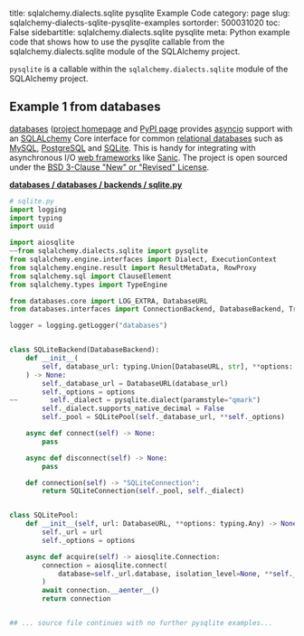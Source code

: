 title: sqlalchemy.dialects.sqlite pysqlite Example Code
category: page
slug: sqlalchemy-dialects-sqlite-pysqlite-examples
sortorder: 500031020
toc: False
sidebartitle: sqlalchemy.dialects.sqlite pysqlite
meta: Python example code that shows how to use the pysqlite callable from the sqlalchemy.dialects.sqlite module of the SQLAlchemy project.


`pysqlite` is a callable within the `sqlalchemy.dialects.sqlite` module of the SQLAlchemy project.



## Example 1 from databases
[databases](https://github.com/encode/databases)
([project homepage](https://www.encode.io/databases/)
and
[PyPI page](https://pypi.org/project/databases/) provides
[asyncio](https://docs.python.org/3/library/asyncio.html) support
with an [SQLALchemy](/sqlalchemy.html) Core interface for common
[relational databases](/databases.html) such as [MySQL](/mysql.html),
[PostgreSQL](/postgresql.html) and [SQLite](/sqlite.html). This is
handy for integrating with asynchronous I/O
[web frameworks](/web-frameworks.html) like [Sanic](/sanic.html).
The project is open sourced under the
[BSD 3-Clause "New" or "Revised" License](https://github.com/encode/databases/blob/master/LICENSE.md).

[**databases / databases / backends / sqlite.py**](https://github.com/encode/databases/blob/master/databases/backends/sqlite.py)

```python
# sqlite.py
import logging
import typing
import uuid

import aiosqlite
~~from sqlalchemy.dialects.sqlite import pysqlite
from sqlalchemy.engine.interfaces import Dialect, ExecutionContext
from sqlalchemy.engine.result import ResultMetaData, RowProxy
from sqlalchemy.sql import ClauseElement
from sqlalchemy.types import TypeEngine

from databases.core import LOG_EXTRA, DatabaseURL
from databases.interfaces import ConnectionBackend, DatabaseBackend, TransactionBackend

logger = logging.getLogger("databases")


class SQLiteBackend(DatabaseBackend):
    def __init__(
        self, database_url: typing.Union[DatabaseURL, str], **options: typing.Any
    ) -> None:
        self._database_url = DatabaseURL(database_url)
        self._options = options
~~        self._dialect = pysqlite.dialect(paramstyle="qmark")
        self._dialect.supports_native_decimal = False
        self._pool = SQLitePool(self._database_url, **self._options)

    async def connect(self) -> None:
        pass

    async def disconnect(self) -> None:
        pass

    def connection(self) -> "SQLiteConnection":
        return SQLiteConnection(self._pool, self._dialect)


class SQLitePool:
    def __init__(self, url: DatabaseURL, **options: typing.Any) -> None:
        self._url = url
        self._options = options

    async def acquire(self) -> aiosqlite.Connection:
        connection = aiosqlite.connect(
            database=self._url.database, isolation_level=None, **self._options
        )
        await connection.__aenter__()
        return connection


## ... source file continues with no further pysqlite examples...

```

